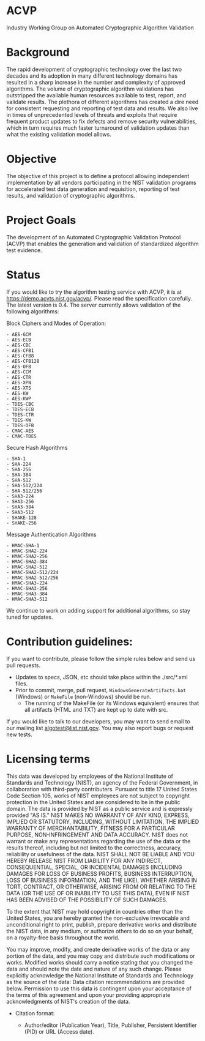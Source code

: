 # ACVP
Industry Working Group on Automated Cryptographic Algorithm Validation

# Background
The rapid development of cryptographic technology over the last two decades and its adoption in many different technology domains has resulted in a sharp increase in the number and complexity of approved algorithms. The volume of cryptographic algorithm validations has outstripped the available human resources available to test, report, and validate results. The plethora of different algorithms has created a dire need for consistent requesting and reporting of test data and results. We also live in times of unprecedented levels of threats and exploits that require frequent product updates to fix defects and remove security vulnerabilities, which in turn requires much faster turnaround of validation updates than what the existing validation model allows.

# Objective
The objective of this project is to define a protocol allowing independent implementation by all vendors participating in the NIST validation programs for accelerated test data generation and requisition, reporting of test results, and validation 
of cryptographic algorithms.

# Project Goals
The development of an Automated Cryptographic Validation Protocol (ACVP) that enables the generation and 
validation of standardized algorithm test evidence.

# Status
If you would like to try the algorithm testing service with ACVP, it is at https://demo.acvts.nist.gov/acvp/. Please read the specification carefully. The latest version is 0.4. 
The server currently allows validation of the following algorithms:

Block Ciphers and Modes of Operation:

    - AES-GCM
    - AES-ECB
    - AES-CBC
    - AES-CFB1
    - AES-CFB8
    - AES-CFB128
    - AES-OFB
    - AES-CCM
    - AES-CTR
    - AES-XPN
    - AES-XTS
    - AES-KW
    - AES-KWP
    - TDES-CBC
    - TDES-ECB
    - TDES-CTR
    - TDES-KW
    - TDES-OFB
    - CMAC-AES
    - CMAC-TDES

Secure Hash Algorithms

    - SHA-1
    - SHA-224
    - SHA-256
    - SHA-384
    - SHA-512
    - SHA-512/224
    - SHA-512/256
    - SHA3-224
    - SHA3-256
    - SHA3-384
    - SHA3-512
    - SHAKE-128
    - SHAKE-256

Message Authentication Algorithms

    - HMAC-SHA-1
    - HMAC-SHA2-224
    - HMAC-SHA2-256
    - HMAC-SHA2-384
    - HMAC-SHA2-512
    - HMAC-SHA2-512/224
    - HMAC-SHA2-512/256
    - HMAC-SHA3-224
    - HMAC-SHA3-256
    - HMAC-SHA3-384
    - HMAC-SHA3-512

We continue to work on adding support for additional algorithms, so stay tuned for updates. 

# Contribution guidelines:

If you want to contribute, please follow the simple rules below and send us pull requests. 

  - Updates to specs, JSON, etc should take place within the ./src/*.xml files.
  - Prior to commit, merge, pull request, `WindowsGenerateArtifacts.bat` (Windows) or `MakeFile` (non-Windows) should be run.
    - The running of the MakeFile (or its Windows equivalent) ensures that all artifacts (HTML and TXT) are kept up to date with src.

If you would like to talk to our developers, you may want to send email to our mailing list algotest@list.nist.gov. You may also report bugs or request new tests.

# Licensing terms

This data was developed by employees of the National Institute of Standards and Technology (NIST), an agency of the Federal Government, in collaboration with 
third-party contributers. Pursuant to title 17 United States Code Section 105, works of NIST employees are not subject to copyright protection in the 
United States and are considered to be in the public domain. The data is provided by NIST as a public service and is expressly provided "AS IS." 
NIST MAKES NO WARRANTY OF ANY KIND, EXPRESS, IMPLIED OR STATUTORY, INCLUDING, WITHOUT LIMITATION, THE IMPLIED WARRANTY OF MERCHANTABILITY, 
FITNESS FOR A PARTICULAR PURPOSE, NON-INFRINGEMENT AND DATA ACCURACY. 
NIST does not warrant or make any representations regarding the use of the data or the results thereof, including but not limited to the correctness, 
accuracy, reliability or usefulness of the data. NIST SHALL NOT BE LIABLE AND YOU HEREBY RELEASE NIST FROM LIABILITY FOR ANY INDIRECT, CONSEQUENTIAL, SPECIAL, 
OR INCIDENTAL DAMAGES (INCLUDING DAMAGES FOR LOSS OF BUSINESS PROFITS, BUSINESS INTERRUPTION, LOSS OF BUSINESS INFORMATION, AND THE LIKE), 
WHETHER ARISING IN TORT, CONTRACT, OR OTHERWISE, ARISING FROM OR RELATING TO THE DATA (OR THE USE OF OR INABILITY TO USE THIS DATA), EVEN IF 
NIST HAS BEEN ADVISED OF THE POSSIBILITY OF SUCH DAMAGES.

To the extent that NIST may hold copyright in countries other than the United States, you are hereby granted the non-exclusive irrevocable and 
unconditional right to print, publish, prepare derivative works and distribute the NIST data, in any medium, or authorize others to do so on your behalf, 
on a royalty-free basis throughout the world.

You may improve, modify, and create derivative works of the data or any portion of the data, and you may copy and distribute such modifications or works. 
Modified works should carry a notice stating that you changed the data and should note the date and nature of any such change. 
Please explicitly acknowledge the National Institute of Standards and Technology as the source of the data: Data citation recommendations are provided below.
Permission to use this data is contingent upon your acceptance of the terms of this agreement and upon your providing appropriate acknowledgments of 
NIST's creation of the data.

  - Citation format:

    - Author/editor (Publication Year), Title, Publisher, Persistent Identifier (PID) or URL (Access date). 


